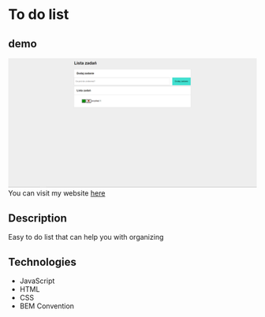 # To do list
## demo
![photo of my website](images/todolist-demo.png)
You can visit my website [here](https://blaszczykkajetan.github.io/ToDoList/)
## Description
Easy to do list that can help you with organizing
## Technologies
- JavaScript
- HTML
- CSS
- BEM Convention
  
